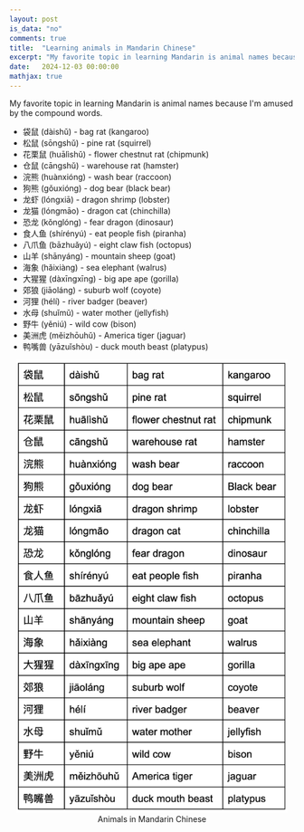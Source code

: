 ```yaml
---
layout: post
is_data: "no"
comments: true
title:  "Learning animals in Mandarin Chinese"
excerpt: "My favorite topic in learning Mandarin is animal names because I'm amused by the compound words."
date:   2024-12-03 00:00:00
mathjax: true
---
```


My favorite topic in learning Mandarin is animal names because I'm amused by the compound words.

- 袋鼠 (dàishǔ) - bag rat	(kangaroo)
- 松鼠 (sōngshǔ) - pine rat	(squirrel)
- 花栗鼠 (huālìshǔ) - flower chestnut rat	(chipmunk)
- 仓鼠 (cāngshǔ) - warehouse rat (hamster)
- 浣熊 (huànxióng) - wash bear (raccoon)
- 狗熊 (gǒuxióng) - dog bear (black bear)
- 龙虾 (lóngxiā) - dragon shrimp (lobster)
- 龙猫 (lóngmāo) - dragon cat	(chinchilla)
- 恐龙 (kǒnglóng) - fear dragon	(dinosaur)
- 食人鱼 (shírényú) - eat people fish	(piranha)
- 八爪鱼 (bāzhuǎyú) - eight claw fish	(octopus)
- 山羊 (shānyáng) - mountain sheep (goat)
- 海象 (hǎixiàng) - sea elephant (walrus)
- 大猩猩 (dàxīngxīng) - big ape ape	(gorilla)
- 郊狼 (jiāoláng) - suburb wolf	(coyote)
- 河狸 (hélí) - river badger (beaver)
- 水母 (shuǐmǔ) - water mother (jellyfish)
- 野牛 (yěniú) - wild cow	(bison)
- 美洲虎 (měizhōuhǔ) - America tiger (jaguar)
- 鸭嘴兽 (yāzuǐshòu) - duck mouth beast	(platypus)

<div class="imgcap" style="text-align:center">
<img src="/assets/mandarin/animals.png" height="800">
<div class="thecap" style="text-align:center">Animals in Mandarin Chinese</div></div>
